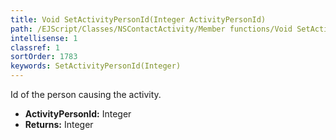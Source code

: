 ```yaml
---
title: Void SetActivityPersonId(Integer ActivityPersonId)
path: /EJScript/Classes/NSContactActivity/Member functions/Void SetActivityPersonId(Integer p_0)
intellisense: 1
classref: 1
sortOrder: 1783
keywords: SetActivityPersonId(Integer)
---
```



Id of the person causing the activity.



* **ActivityPersonId:** Integer
* **Returns:** Integer


